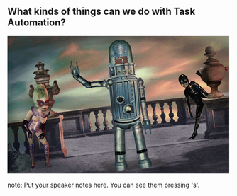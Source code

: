 ##  What kinds of things can we do with Task Automation?

<img src="images/robot.gif">

note:
    Put your speaker notes here.
    You can see them pressing 's'.

